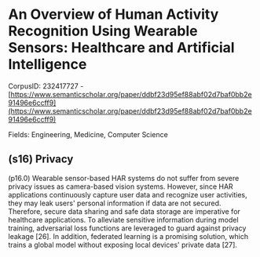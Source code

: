 # An Overview of Human Activity Recognition Using Wearable Sensors: Healthcare and Artificial Intelligence

CorpusID: 232417727 - [https://www.semanticscholar.org/paper/ddbf23d95ef88abf02d7baf0bb2e91496e6ccff9](https://www.semanticscholar.org/paper/ddbf23d95ef88abf02d7baf0bb2e91496e6ccff9)

Fields: Engineering, Medicine, Computer Science

## (s16) Privacy
(p16.0) Wearable sensor-based HAR systems do not suffer from severe privacy issues as camera-based vision systems. However, since HAR applications continuously capture user data and recognize user activities, they may leak users' personal information if data are not secured. Therefore, secure data sharing and safe data storage are imperative for healthcare applications. To alleviate sensitive information during model training, adversarial loss functions are leveraged to guard against privacy leakage [26]. In addition, federated learning is a promising solution, which trains a global model without exposing local devices' private data [27].
